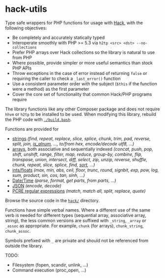 # hack-utils

Type safe wrappers for PHP functions for usage with [Hack](http://hacklang.org/), with the following objectives:

- Be completely and accurately statically typed
- Interoperate smoothly with PHP >= 5.3 via `h2tp <src> <dst> --no-collections`
- Prefer PHP arrays over Hack collections so the library is natural to use from PHP
- Where possible, provide simpler or more useful semantics than stock PHP APIs
- Throw exceptions in the case of error instead of returning `false` or requiring the caller to check a `_last_error()` function
- Use a consistent parameter order with the subject (`$this` if the function were a method) as the first parameter
- Cover the core set of functionality that common Hack/PHP programs require

The library functions like any other Composer package and does not require `hhvm` or `h2tp` to be installed to be used. When modifying this library, rebuild the PHP code with [`./build.bash`](./build.bash).

Functions are provided for
- [strings](./hack/main.php) _(find, repeat, replace, slice, splice, chunk, trim, pad, reverse, split, join, [is_alnum](./hack/ctype.php), ..., to/from hex, encode/decode utf8, ...)_
- [arrays](./hack/main.php), both associative and sequentially indexed _(concat, push, pop, shift, unshift, range, filter, map, reduce, group-by, combine, flip, transpose, union, intersect, diff, select, zip, unzip, reverse, shuffle, chunk, repeat, slice, splice, find, [sort](./hack/sort.php), ...)_
- [ints/floats](./hack/math.php) _(max, min, abs, ceil, floor, trunc, round, signbit, exp, pow, log, sum, product, sin, cos, tan, sinh, ...)_
- [Date/Time](./hack/DateTime.php) _(parse, format, get parts, from parts, ...)_
- [JSON](./hack/json.php) _(encode, decode)_
- [PCRE regular expressions](./hack/pcre.php) _(match, match all, split, replace, quote)_

Browse the source code in the [`hack/`](./hack/) directory.

Functions have simple verbal names. Where a different use of the same verb is needed for different types (sequential array, associative array, string), the less common versions are suffixed with `_string`, `_array` or `_assoc` as appropriate. For example, `chunk` (for arrays), `chunk_string`, `chunk_assoc`.

Symbols prefixed with `_` are private and should not be referenced from outside the library.

TODO:
- Filesystem (fopen, scandir, unlink, ...)
- Command execution (proc_open, ...)
